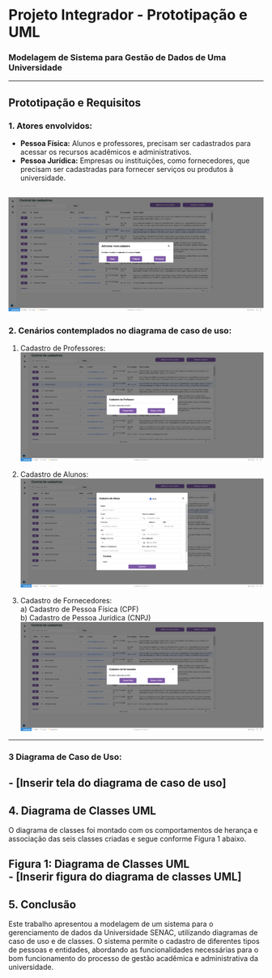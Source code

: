 # Projeto Integrador - Prototipação e UML
### Modelagem de Sistema para Gestão de Dados de Uma Universidade
---
## Prototipação e Requisitos

### 1. Atores envolvidos:
- **Pessoa Física:** Alunos e professores, precisam ser cadastrados para acessar os recursos acadêmicos e administrativos.
- **Pessoa Jurídica:** Empresas ou instituições, como fornecedores, que precisam ser cadastradas para fornecer serviços ou produtos à universidade.

![Tela dos Atores envolvidos](Prototipagem/adicionar_novo.png)
---
### 2. Cenários contemplados no diagrama de caso de uso:

1.  Cadastro de Professores:
![Tela de Cadastro de Professores](Prototipagem/cadastro_professor.png)

2.  Cadastro de Alunos:
![Tela de Cadastro de Alunos](Prototipagem/cadastro_aluno.png)

2. Cadastro de Fornecedores:  
a)  Cadastro de Pessoa Física (CPF) <br>
b) Cadastro de Pessoa Jurídica (CNPJ)
![Tela de Cadastro de Fornecedores](Prototipagem/cadastro_fornec.png)
---

### 3 Diagrama de Caso de Uso:
\- [Inserir tela do diagrama de caso de uso]
---

## 4. Diagrama de Classes UML
O diagrama de classes foi montado com os comportamentos de herança e associação das seis classes criadas e segue conforme Figura 1 abaixo.

**Figura 1:** Diagrama de Classes UML  
\- [Inserir figura do diagrama de classes UML]
---

## 5. Conclusão

Este trabalho apresentou a modelagem de um sistema para o gerenciamento de dados da Universidade SENAC, utilizando diagramas de caso de uso e de classes. O sistema permite o cadastro de diferentes tipos de pessoas e entidades, abordando as funcionalidades necessárias para o bom funcionamento do processo de gestão acadêmica e administrativa da universidade.
